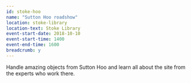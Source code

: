 ```yaml
---
id: stoke-hoo
name: "Sutton Hoo roadshow"
location: stoke-library
location-text: Stoke Library
event-start-date: 2018-10-10
event-start-time: 1400
event-end-time: 1600
breadcrumb: y
---
```


Handle amazing objects from Sutton Hoo and learn all about the site from the experts who work there.
